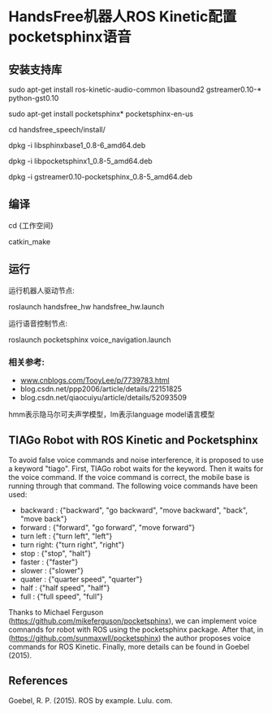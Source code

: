 # HandsFree机器人ROS Kinetic配置pocketsphinx语音

## 安装支持库
sudo apt-get install ros-kinetic-audio-common libasound2 gstreamer0.10-* python-gst0.10

sudo apt-get install pocketsphinx* pocketsphinx-en-us

cd handsfree_speech/install/

dpkg -i libsphinxbase1_0.8-6_amd64.deb

dpkg -i libpocketsphinx1_0.8-5_amd64.deb

dpkg -i gstreamer0.10-pocketsphinx_0.8-5_amd64.deb

## 编译

cd {工作空间}

catkin_make

## 运行

运行机器人驱动节点:

roslaunch handsfree_hw handsfree_hw.launch 

运行语音控制节点:

roslaunch pocketsphinx voice_navigation.launch

### 相关参考:
* www.cnblogs.com/TooyLee/p/7739783.html
* blog.csdn.net/ppp2006/article/details/22151825
* blog.csdn.net/qiaocuiyu/article/details/52093509

hmm表示隐马尔可夫声学模型，lm表示language model语言模型

## TIAGo Robot with ROS Kinetic and Pocketsphinx

To avoid false voice commands and noise interference, it is proposed to use a keyword "tiago". First, TIAGo robot waits for the keyword. Then it waits for the voice command. If the voice command is correct, the mobile base is running through that command. The following voice commands have been used:

* backward  : {"backward", "go backward", "move backward", "back", "move back"}
* forward   : {"forward", "go forward", "move forward"}
* turn left : {"turn left", "left"}
* turn right: {"turn right", "right"}
* stop      : {"stop", "halt"}
* faster    : {"faster"}
* slower    : {"slower"}
* quater    : {"quarter speed", "quarter"}
* half      : {"half speed", "half"}
* full      : {"full speed", "full"}

Thanks to Michael Ferguson (https://github.com/mikeferguson/pocketsphinx), we can implement voice comnands for robot with ROS using the pocketsphinx package. After that, in (https://github.com/sunmaxwll/pocketsphinx) the author proposes voice commands for ROS Kinetic. Finally, more details can be found in Goebel (2015).

## References
Goebel, R. P. (2015). ROS by example. Lulu. com.
